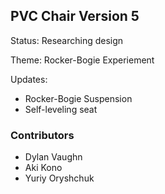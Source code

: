 
## PVC Chair Version 5

Status: Researching design

Theme: Rocker-Bogie Experiement

Updates:

* Rocker-Bogie Suspension
* Self-leveling seat

### Contributors

* Dylan Vaughn
* Aki Kono
* Yuriy Oryshchuk
